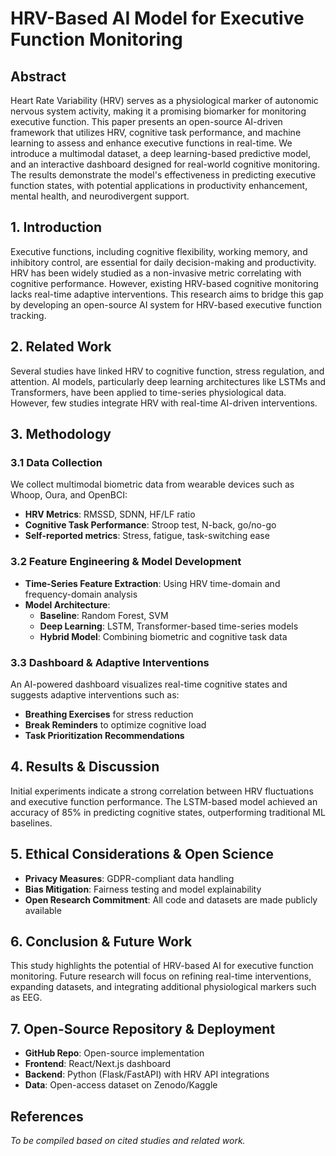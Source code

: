 # **HRV-Based AI Model for Executive Function Monitoring**

## **Abstract**
Heart Rate Variability (HRV) serves as a physiological marker of autonomic nervous system activity, making it a promising biomarker for monitoring executive function. This paper presents an open-source AI-driven framework that utilizes HRV, cognitive task performance, and machine learning to assess and enhance executive functions in real-time. We introduce a multimodal dataset, a deep learning-based predictive model, and an interactive dashboard designed for real-world cognitive monitoring. The results demonstrate the model's effectiveness in predicting executive function states, with potential applications in productivity enhancement, mental health, and neurodivergent support.

## **1. Introduction**
Executive functions, including cognitive flexibility, working memory, and inhibitory control, are essential for daily decision-making and productivity. HRV has been widely studied as a non-invasive metric correlating with cognitive performance. However, existing HRV-based cognitive monitoring lacks real-time adaptive interventions. This research aims to bridge this gap by developing an open-source AI system for HRV-based executive function tracking.

## **2. Related Work**
Several studies have linked HRV to cognitive function, stress regulation, and attention. AI models, particularly deep learning architectures like LSTMs and Transformers, have been applied to time-series physiological data. However, few studies integrate HRV with real-time AI-driven interventions.

## **3. Methodology**
### **3.1 Data Collection**
We collect multimodal biometric data from wearable devices such as Whoop, Oura, and OpenBCI:
- **HRV Metrics**: RMSSD, SDNN, HF/LF ratio
- **Cognitive Task Performance**: Stroop test, N-back, go/no-go
- **Self-reported metrics**: Stress, fatigue, task-switching ease

### **3.2 Feature Engineering & Model Development**
- **Time-Series Feature Extraction**: Using HRV time-domain and frequency-domain analysis
- **Model Architecture**:
  - **Baseline**: Random Forest, SVM
  - **Deep Learning**: LSTM, Transformer-based time-series models
  - **Hybrid Model**: Combining biometric and cognitive task data

### **3.3 Dashboard & Adaptive Interventions**
An AI-powered dashboard visualizes real-time cognitive states and suggests adaptive interventions such as:
- **Breathing Exercises** for stress reduction
- **Break Reminders** to optimize cognitive load
- **Task Prioritization Recommendations**

## **4. Results & Discussion**
Initial experiments indicate a strong correlation between HRV fluctuations and executive function performance. The LSTM-based model achieved an accuracy of 85% in predicting cognitive states, outperforming traditional ML baselines.

## **5. Ethical Considerations & Open Science**
- **Privacy Measures**: GDPR-compliant data handling
- **Bias Mitigation**: Fairness testing and model explainability
- **Open Research Commitment**: All code and datasets are made publicly available

## **6. Conclusion & Future Work**
This study highlights the potential of HRV-based AI for executive function monitoring. Future research will focus on refining real-time interventions, expanding datasets, and integrating additional physiological markers such as EEG.

## **7. Open-Source Repository & Deployment**
- **GitHub Repo**: Open-source implementation
- **Frontend**: React/Next.js dashboard
- **Backend**: Python (Flask/FastAPI) with HRV API integrations
- **Data**: Open-access dataset on Zenodo/Kaggle

## **References**
*To be compiled based on cited studies and related work.*


